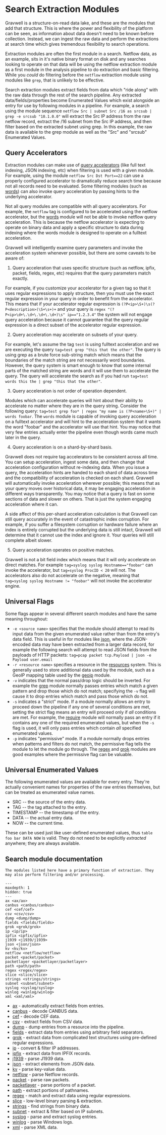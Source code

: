 # Search Extraction Modules

Gravwell is a structure-on-read data lake, and these are the modules that add that structure. This is where the power and flexibility of the platform can be seen, as information about data doesn't need to be known before collection. Instead, we can ingest the raw data and perform the extractions at search time which gives tremendous flexibility to search operations.

Extraction modules are often the first module in a search. Netflow data, as an example, sits in it's native binary format on disk and any searches looking to operate on that data will be using the netflow extraction module as a first module in the analysis pipeline to do extraction and basic filtering. While you *could* do filtering before the `netflow` extraction module using modules like `grep`, that is unlikely to be effective.

Search extraction modules extract fields from data which "ride along" with the raw data through the rest of the search pipeline. Any extracted data/fields/properties become Enumerated Values which exist alongside an entry for use by following modules in a pipeline. For example, a search using the module sequence `netflow Src | subnet Src /16 as srcsub | grep -e srcsub "10.1.0.0"` will extract the Src IP address from the raw netflow record, extract the /16 subnet from the Src IP address, and then filter based on the extracted subnet using grep. In this example, the raw data is available to the grep module as well as the "Src" and "srcsub" Enumerated Values.

## Query Accelerators

Extraction modules can make use of [query accelerators](/configuration/accelerators) (like full text indexing, JSON indexing, etc) when filtering is used with a given module. For example, using the module `netflow Src Dst Port==22` can use a properly configured accelerator to dramatically reduce search time because not all records need to be evaluated.  Some filtering modules (such as [words](words/words)) can also invoke query acceleration by passing hints to the underlying accelerator.

Not all query modules are compatible with all query accelerators.  For example, the `netflow` tag is configured to be accelerated using the netflow accelerator, but the [words](words/words) module will not be able to invoke netflow query acceleration. This is because the netflow accelerator is expecting to operate on binary data and apply a specific structure to data during indexing where the words module is designed to operate on a fulltext acceleration.

Gravwell will intelligently examine query parameters and invoke the acceleration system whenever possible, but there are some caveats to be aware of:

1. Query acceleration that uses specific structure (such as netflow, ipfix, packet, fields, regex, etc) requires that the query parameters match exactly.

For example, if you customize your accelerator for a given tag so that it uses regular expressions to apply structure, then you must use the exact regular expression in your query in order to benefit from the accelerator.  This means that if your accelerator regular expression is `(?P<ip>\S+)\s(?P<description>(\S+\s+)+` and your query is `regex "(?P<ip>\d+\.\d+\.\d+\.\d+)\s" ip=="1.2.3.4"` the system will not engage query acceleration because it cannot guarantee that the query regular expression is a direct subset of the accelerator regular expression.

2. Query acceleration may accelerate on subsets of your query.

For example, let's assume the tag `test` is using fulltext acceleration and we are executing the query `tag=test grep "this that the other"`.  The query is using grep as a brute force sub-string match which means that the boundaries of the match string are not necessarily word boundaries.  However, the query system is smart enough to know that some internal parts of the matched string are words and it will use them to accelerate the query.  The query will accelerate the search as if you had run `tag=test words this the | grep "this that the other"`.

3. Query acceleration is not order of operation dependent.

Modules which can accelerate queries will hint about their ability to accelerate no matter where they are in the query string.  Consider the following query: `tag=test grep foo* | regex "my name is (?P<name>\S+)" | words foobar`.  The `words` module is capable of invoking query acceleration on a fulltext accelerator and will hint to the acceleration system that it wants the word "foobar" and the accelerator will use that hint.  You may notice that very few entries actually enter the pipeline even though words came much later in the query.

4. Query acceleration is on a shard-by-shard basis.

Gravwell does not require tag accelerators to be consistent across all time. You can setup acceleration, ingest some data, and then change that acceleration configuration without re-indexing data.  When you issue a query, the acceleration hints are handed to each shard of data across time and the compatibility of acceleration is checked on each shard.  Gravwell will automatically invoke acceleration wherever possible; this means that as your query moves over historical data, it may be engaging acceleration in different ways transparently.  You may notice that a query is fast on some sections of data and slower on others.  That is just the system engaging acceleration where it can.

A side affect of this per-shard acceleration calculation is that Gravwell can still query accurately in the event of catastrophic index corruption.  For example, if you suffer a filesystem corruption or hardware failure where an index is entirely corrupted but the underlying data is still intact, Gravwell will determine that it cannot use the index and ignore it.  Your queries will still complete albeit slower.

5. Query acceleration operates on positive matches.

Gravwell is not a bit field index which means that it will only accelerate on direct matches.  For example `tag=syslog syslog Hostname=="foobar"` can invoke the accelerator, but `tag=syslog ProcID < 20` will not.  The accelerators also do not accelerate on the negative, meaning that `tag=syslog syslog Hostname != "foobar"` will not invoke the accelerator engine.

## Universal Flags

Some flags appear in several different search modules and have the same meaning throughout:

* `-e <source name>` specifies that the module should attempt to read its input data from the given enumerated value rather than from the entry's data field. This is useful in for modules like [json](json/json), where the JSON-encoded data may have been extracted from a larger data record, for example the following search will attempt to read JSON fields from the payloads of HTTP packets: `tag=pcap packet tcp.Payload | json -e Payload user.email`
* `-r <resource name>` specifies a resource in the [resources](/resources/resources) system. This is generally used to store additional data used by the module, such as a GeoIP mapping table used by the [geoip](geoip/geoip) module.
* `-v` indicates that the normal pass/drop logic should be inverted. For example the [grep](grep/grep) module normally passes entries which match a given pattern and drop those which do not match; specifying the `-v` flag will cause it to drop entries which match and pass those which do not.
* `-s` indicates a "strict" mode. If a module normally allows an entry to proceed down the pipeline if any one of several conditions are met, setting the strict flag means an entry will proceed only if *all* conditions are met. For example, the [require](require/require) module will normally pass an entry if it contains any one of the required enumerated values, but when the `-s` flag is used, it will only pass entries which contain *all* specified enumerated values.
* `-p` indicates "permissive" mode.  If a module normally drops entries when patterns and filters do not match, the permissive flag tells the module to let the module go through.  The [regex](regex/regex) and [grok](grok/grok) modules are good examples where the permissive flag can be valuable.

## Universal Enumerated Values

The following enumerated values are available for every entry. They're actually convenient names for properties of the raw entries themselves, but can be treated as enumerated value names.

* SRC -- the source of the entry data.
* TAG -- the tag attached to the entry.
* TIMESTAMP -- the timestamp of the entry.
* DATA -- the actual entry data.
* NOW -- the current time.

These can be used just like user-defined enumerated values, thus `table foo bar DATA NOW` is valid. They do not need to be explicitly *extracted* anywhere; they are always available.

## Search module documentation

```{note}
The modules listed here have a primary function of extraction. They may also perform filtering and/or processing.
```

```{toctree}
---
maxdepth: 1
hidden: true
---
ax <ax/ax>
canbus <canbus/canbus>
cef <cef/cef>
csv <csv/csv>
dump <dump/dump>
fields <fields/fields>
grok <grok/grok>
ip <ip/ip>
ipfix <ipfix/ipfix>
j1939 <j1939/j1939>
json <json/json>
kv <kv/kv>
netflow <netflow/netflow>
packet <packet/packet>
packetlayer <packetlayer/packetlayer>
path <path/path>
regex <regex/regex>
slice <slice/slice>
strings <strings/strings>
subnet <subnet/subnet>
syslog <syslog/syslog>
winlog <winlog/winlog>
xml <xml/xml>
```

* [ax](ax/ax) - automatically extract fields from entries.
* [canbus](canbus/canbus) - decode CANBUS data.
* [cef](cef/cef) - decode CEF data.
* [csv](csv/csv) - extract fields from CSV data.
* [dump](dump/dump) - dump entries from a resource into the pipeline.
* [fields](fields/fields) - extract data from entries using arbitrary field separators.
* [grok](grok/grok) - extract data from complicated text structures using pre-defined regular expressions.
* [ip](ip/ip) - convert & filter IP addresses.
* [ipfix](ipfix/ipfix) - extract data from IPFIX records.
* [j1939](j1939/j1939) - parse J1939 data.
* [json](json/json) - extract elements from JSON data.
* [kv](kv/kv) - parse key-value data.
* [netflow](netflow/netflow) - parse Netflow records.
* [packet](packet/packet) - parse raw packets.
* [packetlayer](packetlayer/packetlayer) - parse portions of a packet.
* [path](path/path) - extract portions of pathnames.
* [regex](regex/regex) - match and extract data using regular expressions.
* [slice](slice/slice) - low-level binary parsing & extraction.
* [strings](strings/strings) - find strings from binary data.
* [subnet](subnet/subnet) - extract & filter based on IP subnets.
* [syslog](syslog/syslog) - parse and extract syslog entries.
* [winlog](winlog/winlog) - parse Windows logs.
* [xml](xml/xml) - parse XML data.
